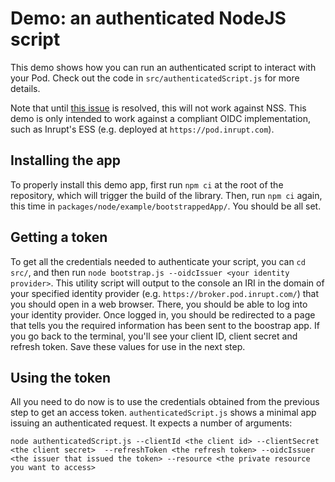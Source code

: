 # Demo: an authenticated NodeJS script

This demo shows how you can run an authenticated script to interact with your Pod.
Check out the code in `src/authenticatedScript.js` for more details.

Note that until [this issue](https://github.com/solid/node-solid-server/issues/1533)
is resolved, this will not work against NSS. This demo is only intended to work against a compliant
OIDC implementation, such as Inrupt's ESS (e.g. deployed at `https://pod.inrupt.com`).

## Installing the app

To properly install this demo app, first run `npm ci` at the root of the repository, which will trigger
the build of the library. Then, run `npm ci` again, this time in
`packages/node/example/bootstrappedApp/`. You should be all set.

## Getting a token

To get all the credentials needed to authenticate your script, you can `cd src/`,
and then run `node bootstrap.js --oidcIssuer <your identity provider>`. 
This utility script will output to the console an IRI in the domain of your specified
identity provider (e.g. `https://broker.pod.inrupt.com/`) that you should open
in a web browser. There, you should be able to log into your identity provider. Once
logged in, you should be redirected to a page that tells you the required information
has been sent to the boostrap app. If you go back to the terminal, you'll see
your client ID, client secret and refresh token. Save these values for use in the next step.

## Using the token

All you need to do now is to use the credentials obtained from the previous step to get an
access token. `authenticatedScript.js` shows a minimal app issuing an authenticated
request. It expects a number of arguments: 

```
node authenticatedScript.js --clientId <the client id> --clientSecret <the client secret>  --refreshToken <the refresh token> --oidcIssuer <the issuer that issued the token> --resource <the private resource you want to access>
```
